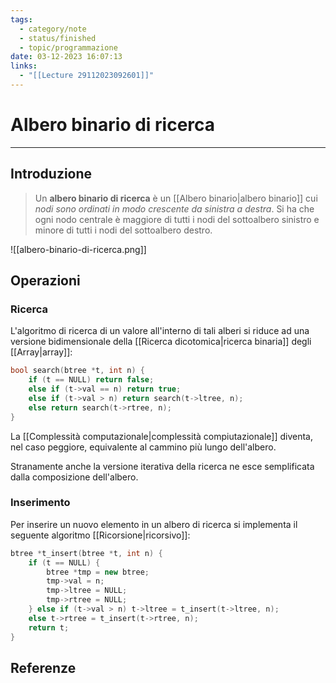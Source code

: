 ```yaml
---
tags:
  - category/note
  - status/finished
  - topic/programmazione
date: 03-12-2023 16:07:13
links:
  - "[[Lecture 29112023092601]]"
---
```

# Albero binario di ricerca
---
## Introduzione
> Un **albero binario di ricerca** è un [[Albero binario|albero binario]] cui _nodi sono ordinati in modo crescente da sinistra a destra_. Si ha che ogni nodo centrale è maggiore di tutti i nodi del sottoalbero sinistro e minore di tutti i nodi del sottoalbero destro.

![[albero-binario-di-ricerca.png]]

## Operazioni

### Ricerca
L'algoritmo di ricerca di un valore all'interno di tali alberi si riduce ad una versione bidimensionale della [[Ricerca dicotomica|ricerca binaria]] degli [[Array|array]]:
```cpp
bool search(btree *t, int n) {
	if (t == NULL) return false;
	else if (t->val == n) return true;
	else if (t->val > n) return search(t->ltree, n);
	else return search(t->rtree, n);
}
```

La [[Complessità computazionale|complessità compiutazionale]] diventa, nel caso peggiore, equivalente al cammino più lungo dell'albero.

Stranamente anche la versione iterativa della ricerca ne esce semplificata dalla composizione dell'albero.

### Inserimento
Per inserire un nuovo elemento in un albero di ricerca si implementa il seguente algoritmo [[Ricorsione|ricorsivo]]:
```cpp
btree *t_insert(btree *t, int n) {
	if (t == NULL) {
		btree *tmp = new btree;
		tmp->val = n;
		tmp->ltree = NULL;
		tmp->rtree = NULL;
	} else if (t->val > n) t->ltree = t_insert(t->ltree, n);
	else t->rtree = t_insert(t->rtree, n);
	return t;
}
```

## Referenze